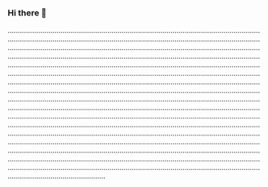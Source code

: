 ### Hi there 👋

............................................................................................................................................................................................................................................................................................................................................................................................................................................................................................................................................................................................................................................................................................................................................................................................................................................................................................................................................................................................................................................................................................................................................................................................................................................................................................................................................................................................................................................................................................................................................................................................................................................................................................................................................................................................................................................................................................................................................................................................................................................................................................................................................................................................................................................